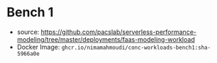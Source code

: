 # Bench 1

- source: https://github.com/pacslab/serverless-performance-modeling/tree/master/deployments/faas-modeling-workload
- Docker Image: `ghcr.io/nimamahmoudi/conc-workloads-bench1:sha-5966a0e`

